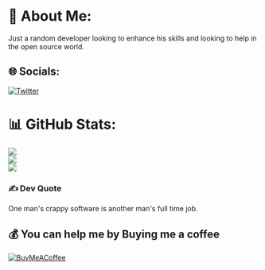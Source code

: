 # 💫 About Me:
Just a random developer looking to enhance his skills and looking to help in the open source world.

## 🌐 Socials:
[![Twitter](https://img.shields.io/badge/Twitter-%231DA1F2.svg?logo=Twitter&logoColor=white)](https://twitter.com/KelechiOnogwu) 

# 📊 GitHub Stats:
![](https://github-readme-stats.vercel.app/api?username=Kelexine&theme=dark&hide_border=false&include_all_commits=false&count_private=false)<br/>
![](https://github-readme-streak-stats.herokuapp.com/?user=Kelexine&theme=dark&hide_border=false)<br/>
![](https://github-readme-stats.vercel.app/api/top-langs/?username=Kelexine&theme=dark&hide_border=false&include_all_commits=false&count_private=false&layout=compact)

### ✍️ Dev Quote
One man's crappy software is another man's full time job.

## 💰 You can help me by Buying me a coffee
  [![BuyMeACoffee](https://img.shields.io/badge/Buy%20Me%20a%20Coffee-ffdd00?style=for-the-badge&logo=buy-me-a-coffee&logoColor=black)](https://buymeacoffee.com/Kelexine) 

